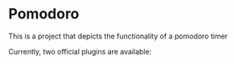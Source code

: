 # Pomodoro

This is a project that depicts the functionality of a pomodoro timer

Currently, two official plugins are available:


